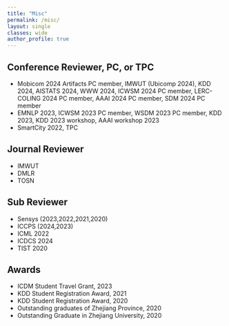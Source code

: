 ```yaml
---
title: "Misc"
permalink: /misc/
layout: single
classes: wide
author_profile: true
---
```


## Conference Reviewer, PC, or TPC
* Mobicom 2024 Artifacts PC member, IMWUT (Ubicomp 2024), KDD 2024, AISTATS 2024, WWW 2024, ICWSM 2024 PC member, LERC-COLING 2024 PC member, AAAI 2024 PC member, SDM 2024 PC member
* EMNLP 2023, ICWSM 2023 PC member, WSDM 2023 PC member, KDD 2023, KDD 2023 workshop, AAAI workshop 2023
* SmartCity 2022, TPC

## Journal Reviewer
* IMWUT
* DMLR
* TOSN

## Sub Reviewer
* Sensys (2023,2022,2021,2020)
* ICCPS (2024,2023)
* ICML 2022
* ICDCS 2024
* TIST 2020

## Awards
* ICDM Student Travel Grant, 2023
* KDD Student Registration Award, 2021
* KDD Student Registration Award, 2020
* Outstanding graduates of Zhejiang Province, 2020
* Outstanding Graduate in Zhejiang University, 2020



